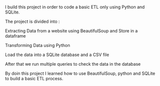 I build this project in order to code a basic ETL only using Python and SQLite. 

The project is divided into :

Extracting Data from a website using BeautifulSoup and Store in a dataframe 

Transforming Data using Python 

Load the data into a SQLite database and a CSV file

After that we run multiple queries to check the data in the database

By doin this project I learned how to use BeautifulSoup, python and SQLite to build a basic ETL process.